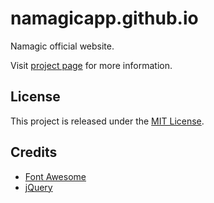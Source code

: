 # namagicapp.github.io

Namagic official website.

Visit [project page](https://www.namagicapp.com) for more information.

## License

This project is released under the [MIT License](license.md).

## Credits

* [Font Awesome](http://fontawesome.io)
* [jQuery](https://jquery.com/)
